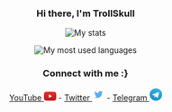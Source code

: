 <div align="center">

### Hi there, I'm  TrollSkull
![My stats](https://github-readme-stats.vercel.app/api?username=TrollSkull&count_private=true&show_icons=true&theme=dark)

![My most used languages](https://github-readme-stats.vercel.app/api/top-langs/?username=TrollSkull&count_private=true&show_icons=true&theme=dark&layout=compact&card_width=445&langs_count=6)
  
### Connect with me :}
<a href="https://youtube.com/channel/UCOtwxmkZDF0wrrQ5JGnnOUA"> YouTube </a> <img src="/resources/youtube.jpg" width="22"/> -
<a href="https://twitter.com/ImTrollSkull?s=09"> Twitter </a> <img src="/resources/twitter.jpg" width="22"/> -
<a href="https://t.me/TrollSkull"> Telegram </a> <img src="/resources/telegram.jpg" width="22"/>
  
</div>
